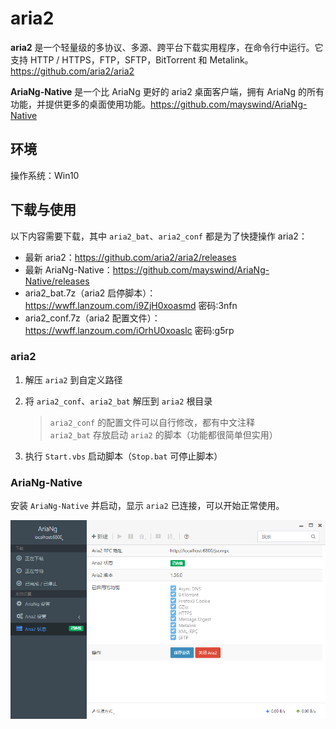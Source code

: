 # aria2

**aria2** 是一个轻量级的多协议、多源、跨平台下载实用程序，在命令行中运行。它支持 HTTP / HTTPS，FTP，SFTP，BitTorrent 和 Metalink。https://github.com/aria2/aria2

**AriaNg-Native** 是一个比 AriaNg 更好的 aria2 桌面客户端，拥有 AriaNg 的所有功能，并提供更多的桌面使用功能。https://github.com/mayswind/AriaNg-Native

## 环境

操作系统：Win10

## 下载与使用

以下内容需要下载，其中 `aria2_bat`、`aria2_conf` 都是为了快捷操作 aria2：

- 最新 aria2：https://github.com/aria2/aria2/releases
- 最新 AriaNg-Native：https://github.com/mayswind/AriaNg-Native/releases
- aria2_bat.7z（aria2 启停脚本）：https://wwff.lanzoum.com/i9ZjH0xoasmd 密码:3nfn
- aria2_conf.7z（aria2 配置文件）：https://wwff.lanzoum.com/iOrhU0xoaslc 密码:g5rp

### aria2

1. 解压 `aria2` 到自定义路径

2. 将 `aria2_conf`、`aria2_bat` 解压到 `aria2` 根目录

    >`aria2_conf` 的配置文件可以自行修改，都有中文注释  
    >`aria2_bat` 存放启动 `aria2` 的脚本（功能都很简单但实用）

3. 执行 `Start.vbs` 启动脚本（`Stop.bat` 可停止脚本）

### AriaNg-Native

安装 `AriaNg-Native` 并启动，显示 `aria2` 已连接，可以开始正常使用。

![image_20230530100056.png](assets/aria2/image_20230530100056.png)